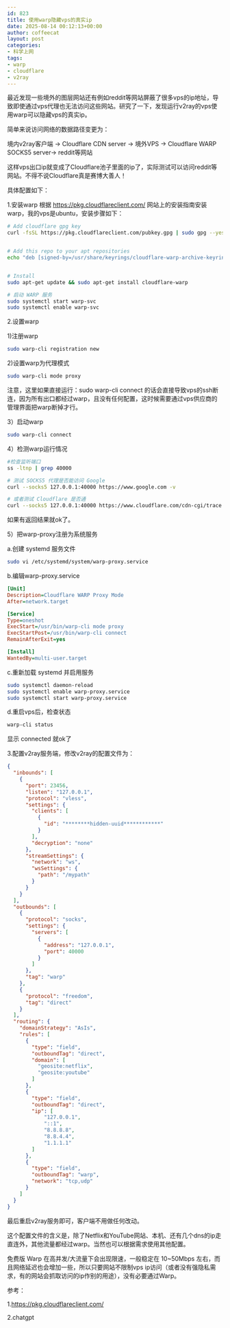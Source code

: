 ```yaml
---
id: 823
title: 使用warp隐藏vps的真实ip
date: 2025-08-14 00:12:13+00:00
author: coffeecat
layout: post
categories:
- 科学上网
tags:
- warp
- cloudflare
- v2ray
---
```


最近发现一些境外的图层网站还有例如reddit等网站屏蔽了很多vps的ip地址，导致即使通过vps代理也无法访问这些网站。研究了一下，发现运行v2ray的vps使用warp可以隐藏vps的真实ip。

简单来说访问网络的数据路径变更为：

境内v2ray客户端 → Cloudflare CDN server → 境外VPS → Cloudflare WARP SOCKS5 server→ reddit等网站

这样vps出口ip就变成了Cloudflare池子里面的ip了，实际测试可以访问reddit等网站。不得不说Cloudflare真是赛博大善人！

具体配置如下：

1.安装warp
根据 https://pkg.cloudflareclient.com/ 网站上的安装指南安装warp，我的vps是ubuntu，安装步骤如下：
```bash
# Add cloudflare gpg key
curl -fsSL https://pkg.cloudflareclient.com/pubkey.gpg | sudo gpg --yes --dearmor --output /usr/share/keyrings/cloudflare-warp-archive-keyring.gpg


# Add this repo to your apt repositories
echo "deb [signed-by=/usr/share/keyrings/cloudflare-warp-archive-keyring.gpg] https://pkg.cloudflareclient.com/ $(lsb_release -cs) main" | sudo tee /etc/apt/sources.list.d/cloudflare-client.list


# Install
sudo apt-get update && sudo apt-get install cloudflare-warp

# 启动 WARP 服务
sudo systemctl start warp-svc
sudo systemctl enable warp-svc
```

2.设置warp

1)注册warp
```bash
sudo warp-cli registration new
```
2)设置warp为代理模式
```bash
sudo warp-cli mode proxy
```
注意，这里如果直接运行：sudo warp-cli connect 的话会直接导致vps的ssh断连，因为所有出口都经过warp，且没有任何配置，这时候需要通过vps供应商的管理界面把warp断掉才行。

3）启动warp
```bash
sudo warp-cli connect
```

4）检测warp运行情况
```bash
#检查监听端口
ss -ltnp | grep 40000

# 测试 SOCKS5 代理是否能访问 Google
curl --socks5 127.0.0.1:40000 https://www.google.com -v

# 或者测试 Cloudflare 是否通
curl --socks5 127.0.0.1:40000 https://www.cloudflare.com/cdn-cgi/trace
```
如果有返回结果就ok了。

5）把warp-proxy注册为系统服务

a.创建 systemd 服务文件
```bash
sudo vi /etc/systemd/system/warp-proxy.service
```
b.编辑warp-proxy.service
```ini
[Unit]
Description=Cloudflare WARP Proxy Mode
After=network.target

[Service]
Type=oneshot
ExecStart=/usr/bin/warp-cli mode proxy
ExecStartPost=/usr/bin/warp-cli connect
RemainAfterExit=yes

[Install]
WantedBy=multi-user.target
```

c.重新加载 systemd 并启用服务
```bash
sudo systemctl daemon-reload
sudo systemctl enable warp-proxy.service
sudo systemctl start warp-proxy.service
```
d.重启vps后，检查状态
```bash
warp-cli status
```
显示 connected 就ok了

3.配置v2ray服务端，修改v2ray的配置文件为：
```json
{
  "inbounds": [
    {
      "port": 23456,
      "listen": "127.0.0.1",
      "protocol": "vless",
      "settings": {
        "clients": [
          {
            "id": "********hidden-uuid************"
          }
        ],
        "decryption": "none"
      },
      "streamSettings": {
        "network": "ws",
        "wsSettings": {
          "path": "/mypath"
        }
      }
    }
  ],
  "outbounds": [
    {
      "protocol": "socks",
      "settings": {
        "servers": [
          {
            "address": "127.0.0.1",
            "port": 40000
          }
        ]
      },
      "tag": "warp"
    },
    {
      "protocol": "freedom",
      "tag": "direct"
    }
  ],
  "routing": {
    "domainStrategy": "AsIs",
    "rules": [
      {
        "type": "field",
        "outboundTag": "direct",
        "domain": [
          "geosite:netflix",
          "geosite:youtube"
        ]
      },
      {
        "type": "field",
        "outboundTag": "direct",
        "ip": [
            "127.0.0.1", 
            "::1",
            "8.8.8.8",
            "8.8.4.4",
            "1.1.1.1"
        ]
      },
      {
        "type": "field",
        "outboundTag": "warp",
        "network": "tcp,udp"
      }
    ]
  }
}
```
最后重启v2ray服务即可，客户端不用做任何改动。

这个配置文件的含义是，除了Netflix和YouTube网站、本机、还有几个dns的ip走直连外，其他流量都经过warp。当然也可以根据需求使用其他配置。

免费版 Warp 在高并发/大流量下会出现限速，一般稳定在 10~50Mbps 左右，而且网络延迟也会增加一些，所以只要网站不限制vps ip访问（或者没有强隐私需求，有的网站会抓取访问的ip作别的用途），没有必要通过Warp。



参考：

1.https://pkg.cloudflareclient.com/

2.chatgpt
